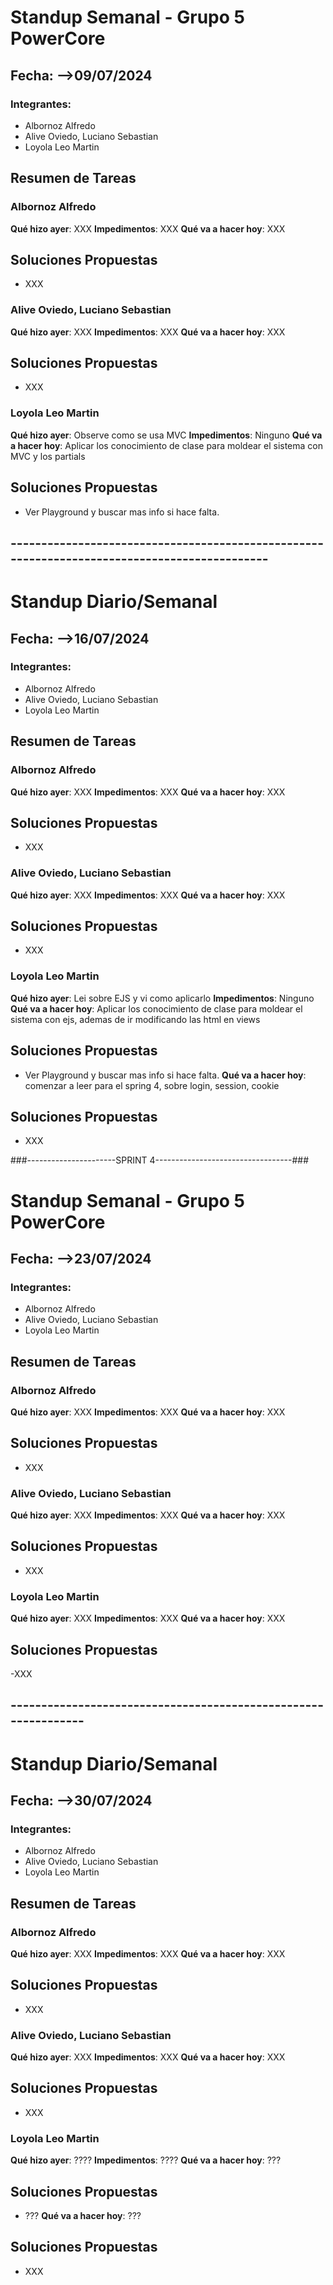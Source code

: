 # Standup Semanal - Grupo 5 PowerCore

## Fecha: -->09/07/2024

### Integrantes:
- Albornoz Alfredo
- Alive Oviedo, Luciano Sebastian
- Loyola Leo Martin


## Resumen de Tareas

### Albornoz Alfredo
**Qué hizo ayer**: XXX
**Impedimentos**: XXX
**Qué va a hacer hoy**: XXX
## Soluciones Propuestas
- XXX


### Alive Oviedo, Luciano Sebastian
**Qué hizo ayer**: XXX
**Impedimentos**: XXX
**Qué va a hacer hoy**: XXX
## Soluciones Propuestas
- XXX


### Loyola Leo Martin
**Qué hizo ayer**: Observe como se usa MVC
**Impedimentos**: Ninguno 
**Qué va a hacer hoy**: Aplicar los conocimiento de clase para moldear el sistema con MVC y los partials
## Soluciones Propuestas
- Ver Playground y buscar mas info si hace falta.



## ---------------------------------------------------------------------------------------------
# Standup Diario/Semanal

## Fecha: -->16/07/2024

### Integrantes:
- Albornoz Alfredo
- Alive Oviedo, Luciano Sebastian
- Loyola Leo Martin


## Resumen de Tareas

### Albornoz Alfredo
**Qué hizo ayer**: XXX
**Impedimentos**: XXX
**Qué va a hacer hoy**: XXX
## Soluciones Propuestas
- XXX

### Alive Oviedo, Luciano Sebastian
**Qué hizo ayer**: XXX
**Impedimentos**: XXX
**Qué va a hacer hoy**: XXX
## Soluciones Propuestas
- XXX

### Loyola Leo Martin
**Qué hizo ayer**: Lei sobre EJS y vi como aplicarlo
**Impedimentos**: Ninguno 
**Qué va a hacer hoy**: Aplicar los conocimiento de clase para moldear el sistema con ejs, ademas de ir modificando las html en views
## Soluciones Propuestas
- Ver Playground y buscar mas info si hace falta.
**Qué va a hacer hoy**: comenzar a leer para el spring 4, sobre login, session, cookie
## Soluciones Propuestas
- XXX


###----------------------SPRINT 4----------------------------------###
# Standup Semanal - Grupo 5 PowerCore

## Fecha: -->23/07/2024

### Integrantes:
- Albornoz Alfredo
- Alive Oviedo, Luciano Sebastian
- Loyola Leo Martin


## Resumen de Tareas

### Albornoz Alfredo
**Qué hizo ayer**: XXX
**Impedimentos**: XXX
**Qué va a hacer hoy**: XXX
## Soluciones Propuestas
- XXX


### Alive Oviedo, Luciano Sebastian
**Qué hizo ayer**: XXX
**Impedimentos**: XXX
**Qué va a hacer hoy**: XXX
## Soluciones Propuestas
- XXX


### Loyola Leo Martin
**Qué hizo ayer**: XXX
**Impedimentos**: XXX 
**Qué va a hacer hoy**: XXX
## Soluciones Propuestas
-XXX



## ---------------------------------------------------------------
# Standup Diario/Semanal

## Fecha: -->30/07/2024

### Integrantes:
- Albornoz Alfredo
- Alive Oviedo, Luciano Sebastian
- Loyola Leo Martin


## Resumen de Tareas

### Albornoz Alfredo
**Qué hizo ayer**: XXX
**Impedimentos**: XXX
**Qué va a hacer hoy**: XXX
## Soluciones Propuestas
- XXX

### Alive Oviedo, Luciano Sebastian
**Qué hizo ayer**: XXX
**Impedimentos**: XXX
**Qué va a hacer hoy**: XXX
## Soluciones Propuestas
- XXX

### Loyola Leo Martin
**Qué hizo ayer**: ????
**Impedimentos**: ????
**Qué va a hacer hoy**: ???
## Soluciones Propuestas
- ???
**Qué va a hacer hoy**: ???
## Soluciones Propuestas
- XXX


